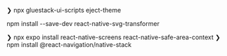 ❯ npx gluestack-ui-scripts eject-theme

npm install --save-dev react-native-svg-transformer

❯ npx expo install react-native-screens react-native-safe-area-context
❯ npm install @react-navigation/native-stack